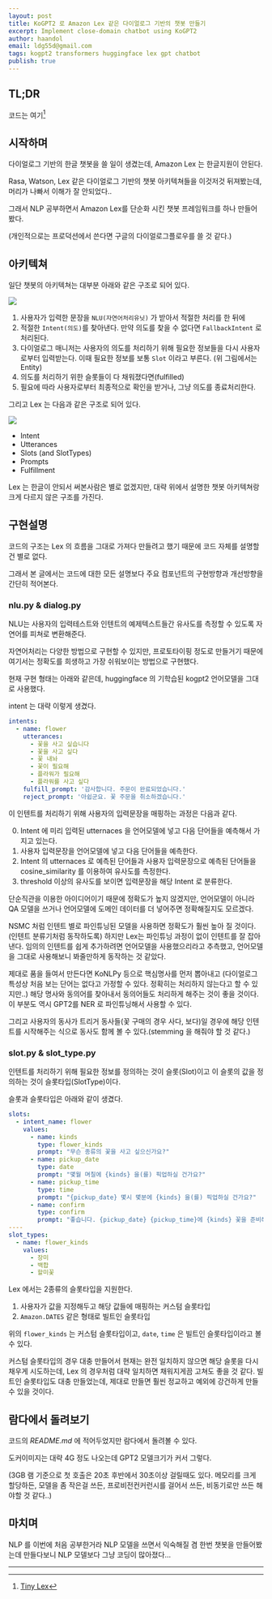 ```yaml
---
layout: post
title: KoGPT2 로 Amazon Lex 같은 다이얼로그 기반의 챗봇 만들기
excerpt: Implement close-domain chatbot using KoGPT2 
author: haandol
email: ldg55d@gmail.com
tags: kogpt2 transformers huggingface lex gpt chatbot
publish: true
---
```


## TL;DR

코드는 여기[^1]

## 시작하며

다이얼로그 기반의 한글 챗봇을 쓸 일이 생겼는데, Amazon Lex 는 한글지원이 안된다.

Rasa, Watson, Lex 같은 다이얼로그 기반의 챗봇 아키텍쳐들을 이것저것 뒤져봤는데, 머리가 나빠서 이해가 잘 안되었다..

그래서 NLP 공부하면서 Amazon Lex를 단순화 시킨 챗봇 프레임워크를 하나 만들어봤다.

(개인적으로는 프로덕션에서 쓴다면 구글의 다이얼로그플로우를 쓸 것 같다.)

## 아키텍쳐

일단 챗봇의 아키텍쳐는 대부분 아래와 같은 구조로 되어 있다.

<img src="https://miro.medium.com/max/3004/1*0JqMq7W9ndcOmL3UQ5lPhQ.png" />

1. 사용자가 입력한 문장을 `NLU(자연어처리유닛)` 가 받아서 적절한 처리를 한 뒤에
2. 적절한 `Intent(의도)`를 찾아낸다. 만약 의도를 찾을 수 없다면 `FallbackIntent` 로 처리된다.
3. 다이얼로그 매니저는 사용자의 의도를 처리하기 위해 필요한 정보들을 다시 사용자로부터 입력받는다. 이때 필요한 정보를 보통 `Slot` 이라고 부른다. (위 그림에서는 Entity)
4. 의도를 처리하기 위한 슬롯들이 다 채워졌다면(fulfilled)
5. 필요에 따라 사용자로부터 최종적으로 확인을 받거나, 그냥 의도를 종료처리한다.

그리고 Lex 는 다음과 같은 구조로 되어 있다.

<img src="https://media.amazonwebservices.com/blog/2016/lex_main_page_2.png"/>

- Intent
- Utterances
- Slots (and SlotTypes)
- Prompts
- Fulfillment

Lex 는 한글이 안되서 써본사람은 별로 없겠지만, 대략 위에서 설명한 챗봇 아키텍쳐랑 크게 다르지 않은 구조를 가진다.

## 구현설명

코드의 구조는 Lex 의 흐름을 그대로 가져다 만들려고 했기 때문에 코드 자체를 설명할 건 별로 없다.

그래서 본 글에서는 코드에 대한 모든 설명보다 주요 컴포넌트의 구현방향과 개선방향을 간단히 적어본다.

### nlu.py & dialog.py

NLU는 사용자의 입력테스트와 인텐트의 예제텍스트들간 유사도를 측정할 수 있도록 자연어를 피쳐로 변환해준다.

자연어처리는 다양한 방법으로 구현할 수 있지만, 프로토타이핑 정도로 만들거기 때문에 여기서는 정확도를 희생하고 가장 쉬워보이는 방법으로 구현했다.

현재 구현 형태는 아래와 같은데, huggingface 의 기학습된 kogpt2 언어모델을 그대로 사용했다.

intent 는 대략 이렇게 생겼다.

```yaml
intents:
  - name: flower
    utterances:
      - 꽃을 사고 싶습니다
      - 꽃을 사고 싶다
      - 꽃 내놔
      - 꽃이 필요해
      - 플라워가 필요해
      - 플라워를 사고 싶다
    fulfill_prompt: '감사합니다. 주문이 완료되었습니다.'
    reject_prompt: '아쉽군요. 꽃 주문을 취소하겠습니다.'
```

이 인텐트를 처리하기 위해 사용자의 입력문장을 매핑하는 과정은 다음과 같다.

0. Intent 에 미리 입력된 utternaces 을 언어모델에 넣고 다음 단어들을 예측해서 가지고 있는다.
1. 사용자 입력문장을 언어모델에 넣고 다음 단어들을 예측한다.
2. Intent 의 utternaces 로 예측된 단어들과 사용자 입력문장으로 예측된 단어들을 cosine_similarity 를 이용하여 유사도를 측정한다.
3. threshold 이상의 유사도를 보이면 입력문장을 해당 Intent 로 분류한다.

단순직관을 이용한 아이디어이기 때문에 정확도가 높지 않겠지만, 언어모델이 아니라 QA 모델을 쓰거나 언어모델에 도메인 데이터를 더 넣어주면 정확해질지도 모르겠다.

NSMC 처럼 인텐트 별로 파인튜닝된 모델을 사용하면 정확도가 훨씬 높아 질 것이다.(인텐트 분류기처럼 동작하도록) 하지만 Lex는 파인튜닝 과정이 없이 인텐트를 잘 잡아낸다.
임의의 인텐트를 쉽게 추가하려면 언어모델을 사용했으리라고 추측했고, 언어모델을 그대로 사용해보니 봐줄만하게 동작하는 것 같았다.

제대로 품을 들여서 만든다면 KoNLPy 등으로 핵심명사를 먼저 뽑아내고
(다이얼로그 특성상 처음 보는 단어는 없다고 가정할 수 있다. 정확히는 처리하지 않는다고 할 수 있지만..)
해당 명사와 동의어를 찾아내서 동의어들도 처리하게 해주는 것이 좋을 것이다.
이 부분도 역시 GPT2를 NER 로 파인튜닝해서 사용할 수 있다.

그리고 사용자의 동사가 트리거 동사들(꽃 구매의 경우 사다, 보다)일 경우에 해당 인텐트를 시작해주는 식으로 동사도 함께 볼 수 있다.(stemming 을 해줘야 할 것 같다.)

### slot.py & slot_type.py

인텐트를 처리하기 위해 필요한 정보를 정의하는 것이 슬롯(Slot)이고 이 슬롯의 값을 정의하는 것이 슬롯타입(SlotType)이다.

슬롯과 슬롯타입은 아래와 같이 생겼다.

```yaml
slots:
  - intent_name: flower
    values:
      - name: kinds
        type: flower_kinds
        prompt: "무슨 종류의 꽃을 사고 싶으신가요?"
      - name: pickup_date
        type: date
        prompt: "몇월 며칠에 {kinds} 을(를) 픽업하실 건가요?"
      - name: pickup_time
        type: time
        prompt: "{pickup_date} 몇시 몇분에 {kinds} 을(를) 픽업하실 건가요?"
      - name: confirm
        type: confirm
        prompt: "좋습니다. {pickup_date} {pickup_time}에 {kinds} 꽃을 준비해두면 될까요?"
----
slot_types:
  - name: flower_kinds
    values:
      - 장미
      - 백합
      - 할미꽃
```

Lex 에서는 2종류의 슬롯타입을 지원한다.

1. 사용자가 값을 지정해두고 해당 값들에 매핑하는 커스텀 슬롯타입 
2. `Amazon.DATES` 같은 형태로 빌트인 슬롯타입

위의 `flower_kinds` 는 커스텀 슬롯타입이고, `date`, `time` 은 빌트인 슬롯타입이라고 볼 수 있다.

커스텀 슬롯타입의 경우 대충 만들어서 현재는 완전 일치하지 않으면 해당 슬롯을 다시 채우게 시도하는데, Lex 의 경우처럼 대략 일치하면 채워지게끔 고쳐도 좋을 것 같다.
빌트인 슬롯타입도 대충 만들었는데, 제대로 만들면 훨씬 정교하고 예외에 강건하게 만들 수 있을 것이다.

## 람다에서 돌려보기

코드의 *README.md* 에 적어두었지만 람다에서 돌려볼 수 있다.

도커이미지는 대략 4G 정도 나오는데 GPT2 모델크기가 커서 그렇다.

(3GB 램 기준으로 첫 호출은 20초 후반에서 30초이상 걸릴때도 있다. 메모리를 크게 할당하든, 모델을 좀 작은걸 쓰든, 프로비전컨커런시를 걸어서 쓰든, 비동기로만 쓰든 해야할 것 같다..)

## 마치며

NLP 를 이번에 처음 공부한거라 NLP 모델을 쓰면서 익숙해질 겸 한번 챗봇을 만들어봤는데 만들다보니
NLP 모델보다 그냥 코딩이 많아졌다...

----

[^1]: [Tiny Lex](https://github.com/haandol/tiny-lex)